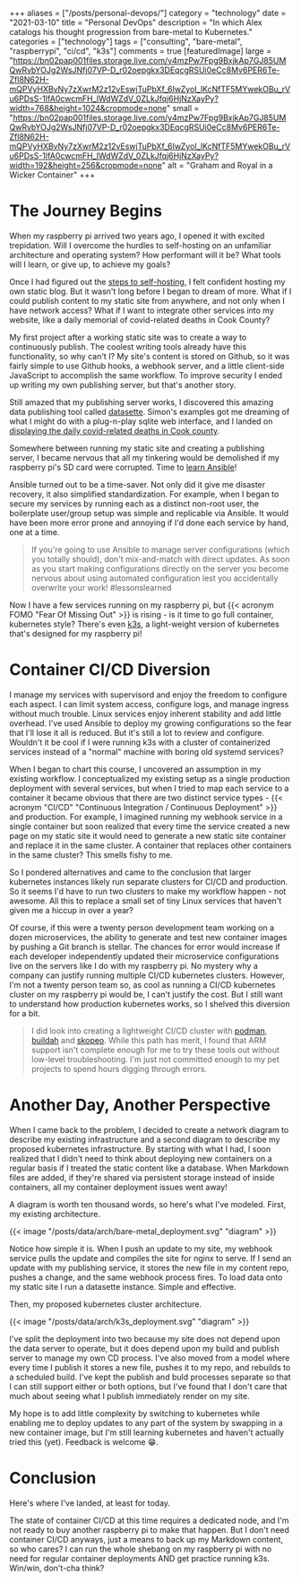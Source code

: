+++
aliases = ["/posts/personal-devops/"]
category = "technology"
date = "2021-03-10"
title = "Personal DevOps"
description = "In which Alex catalogs his thought progression from bare-metal to Kubernetes."
categories = ["technology"]
tags = ["consulting", "bare-metal", "raspberrypi", "ci/cd", "k3s"]
comments = true
[featuredImage]
  large = "https://bn02pap001files.storage.live.com/y4mzPw7Fpg9BxjkAp7GJ85UMQwRvbYOJg2WsJNfj07VP-D_r02oepgkx3DEqcgRSUi0eCc8Mv6PER6Te-Zfl8N62H-mQPVyHXBvNy7zXwrM2z12vEswjTuPbXf_6IwZyoI_lKcNfTF5MYwekOBu_rVu6PDsS-1lfA0cwcmFH_lWdWZdV_0ZLkJfqj6HjNzXayPy?width=768&height=1024&cropmode=none"
  small = "https://bn02pap001files.storage.live.com/y4mzPw7Fpg9BxjkAp7GJ85UMQwRvbYOJg2WsJNfj07VP-D_r02oepgkx3DEqcgRSUi0eCc8Mv6PER6Te-Zfl8N62H-mQPVyHXBvNy7zXwrM2z12vEswjTuPbXf_6IwZyoI_lKcNfTF5MYwekOBu_rVu6PDsS-1lfA0cwcmFH_lWdWZdV_0ZLkJfqj6HjNzXayPy?width=192&height=256&cropmode=none"
  alt   = "Graham and Royal in a Wicker Container"
+++
# The Journey Begins

When my raspberry pi arrived two years ago, I opened it with excited trepidation. Will I overcome the hurdles to self-hosting on an unfamiliar architecture and operating system? How performant will it be? What tools will I learn, or give up, to achieve my goals?

Once I had figured out the [steps to self-hosting](/posts/steps-to-self-hosting), I felt confident hosting my own static blog. But it wasn't long before I began to dream of more. What if I could publish content to my static site from anywhere, and not only when I have network access? What if I want to integrate other services into my website, like a daily memorial of covid-related deaths in Cook County?

My first project after a working static site was to create a way to continuously publish. The coolest writing tools already have this functionality, so why can't I? My site's content is stored on Github, so it was fairly simple to use Github hooks, a webhook server, and a little client-side JavaScript to accomplish the same workflow. To improve security I ended up writing my own publishing server, but that's another story.

Still amazed that my publishing server works, I discovered this amazing data publishing tool called [datasette](https://github.com/simonw/datasette). Simon's examples got me dreaming of what I might do with a plug-n-play sqlite web interface, and I landed on [displaying the daily covid-related deaths in Cook county](/posts/data-journalism).

Somewhere between running my static site and creating a publishing server, I became nervous that all my tinkering would be demolished if my raspberry pi's SD card were corrupted. Time to [learn Ansible](/posts/learning-ansible)!

Ansible turned out to be a time-saver. Not only did it give me disaster recovery, it also simplified standardization. For example, when I began to secure my services by running each as a distinct non-root user, the boilerplate user/group setup was simple and replicable via Ansible. It would have been more error prone and annoying if I'd done each service by hand, one at a time.

> If you're going to use Ansible to manage server configurations (which you totally should), don't mix-and-match with direct updates. As soon as you start making configurations directly on the server you become nervous about using automated configuration lest you accidentally overwrite your work! #lessonslearned

Now I have a few services running on my raspberry pi, but {{< acronym FOMO "Fear Of Missing Out" >}} is rising - is it time to go full container, kubernetes style? There's even [k3s](https://k3s.io/), a light-weight version of kubernetes that's designed for my raspberry pi!

# Container CI/CD Diversion

I manage my services with supervisord and enjoy the freedom to configure each aspect. I can limit system access, configure logs, and manage ingress without much trouble. Linux services enjoy inherent stability and add little overhead. I've used Ansible to deploy my growing configurations so the fear that I'll lose it all is reduced. But it's still a lot to review and configure. Wouldn't it be cool if I were running k3s with a cluster of containerized services instead of a "normal" machine with boring old systemd services?

When I began to chart this course, I uncovered an assumption in my existing workflow. I conceptualized my existing setup as a single production deployment with several services, but when I tried to map each service to a container it became obvious that there are two distinct service types - {{< acronym "CI/CD" "Continuous Integration / Continuous Deployment" >}} and production. For example, I imagined running my webhook service in a single container but soon realized that every time the service created a new page on my static site it would need to generate a new static site container and replace it in the same cluster. A container that replaces other containers in the same cluster? This smells fishy to me.

So I pondered alternatives and came to the conclusion that larger kubernetes instances likely run separate clusters for CI/CD and production. So it seems I'd have to run two clusters to make my workflow happen - not awesome. All this to replace a small set of tiny Linux services that haven't given me a hiccup in over a year?

Of course, if this were a twenty person development team working on a dozen microservices, the ability to generate and test new container images by pushing a Git branch is stellar. The chances for error would increase if each developer independently updated their microservice configurations live on the servers like I do with my raspberry pi. No mystery why a company can justify running multiple CI/CD kubernetes clusters. However, I'm not a twenty person team so, as cool as running a CI/CD kubernetes cluster on my raspberry pi would be, I can't justify the cost. But I still want to understand how production kubernetes works, so I shelved this diversion for a bit.

> I did look into creating a lightweight CI/CD cluster with [podman](https://podman.io/), [buildah](https://buildah.io/) and [skopeo](https://github.com/containers/skopeo). While this path has merit, I found that ARM support isn't complete enough for me to try these tools out without low-level troubleshooting. I'm just not committed enough to my pet projects to spend hours digging through errors.

# Another Day, Another Perspective

When I came back to the problem, I decided to create a network diagram to describe my existing infrastructure and a second diagram to describe my proposed kubernetes infrastructure. By starting with what I had, I soon realized that I didn't need to think about deploying new containers on a regular basis if I treated the static content like a database. When Markdown files are added, if they're shared via persistent storage instead of inside containers, all my container deployment issues went away!

A diagram is worth ten thousand words, so here's what I've modeled. First, my existing architecture.

{{< image "/posts/data/arch/bare-metal_deployment.svg" "diagram" >}}

Notice how simple it is. When I push an update to my site, my webhook service pulls the update and compiles the site for nginx to serve. If I send an update with my publishing service, it stores the new file in my content repo, pushes a change, and the same webhook process fires. To load data onto my static site I run a datasette instance. Simple and effective.

Then, my proposed kubernetes cluster architecture.

{{< image "/posts/data/arch/k3s_deployment.svg" "diagram" >}}

I've split the deployment into two because my site does not depend upon the data server to operate, but it does depend upon my build and publish server to manage my own CD process. I've also moved from a model where every time I publish it stores a new file, pushes it to my repo, and rebuilds to a scheduled build. I've kept the publish and buld processes separate so that I can still support either or both options, but I've found that I don't care that much about seeing what I publish immediately render on my site.

My hope is to add little complexity by switching to kubernetes while enabling me to deploy updates to any part of the system by swapping in a new container image, but I'm still learning kubernetes and haven't actually tried this (yet). Feedback is welcome 😁.

# Conclusion

Here's where I've landed, at least for today.

The state of container CI/CD at this time requires a dedicated node, and I'm not ready to buy another raspberry pi to make that happen. But I don't need container CI/CD anyways, just a means to back up my Markdown content, so who cares? I can run the whole shebang on my raspberry pi with no need for regular container deployments AND get practice running k3s. Win/win, don't-cha think?
